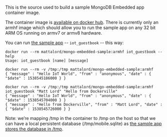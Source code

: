 This is the source used to build a sample MongoDB Embedded app container image.

The container image is [available on docker hub](https://hub.docker.com/r/mattalord/mongo-embedded-sample/). There is currently only an armhf image which should allow you to run the sample app on any 32 bit ARM OS running on armv7 or armv8 hardware.

You can run [the sample app](https://gist.github.com/mattlord/4926ddb4a1d46292e1296f9951f7ca17) -- ``iot_guestbook`` -- this way:
```
docker run --rm mattalord/mongo-embedded-sample:armhf iot_guestbook --help
Usage: iot_guestbook [name] [message]

docker run --rm -v /tmp:/tmp mattalord/mongo-embedded-sample:armhf
{ "message" : "Hello IoT World", "from" : "anonymous", "date" : { "$date" : 1538545186000 } }

docker run --rm -v /tmp:/tmp mattalord/mongo-embedded-sample:armhf iot_guestbook "Matt Lord" "Hello from Dockerville"
{ "message" : "Hello IoT World", "from" : "anonymous", "date" : { "$date" : 1538545704000 } }
{ "message" : "Hello from Dockerville", "from" : "Matt Lord", "date" : { "$date" : 1538545726000 } }
```

Note: we’re mapping /tmp in the container to /tmp on the host so that we can have a local persistent database (/tmp/mobile.sqlite) as [the sample app stores the database in /tmp](https://gist.github.com/mattlord/4926ddb4a1d46292e1296f9951f7ca17#file-iot_guestbook-c-L44).
